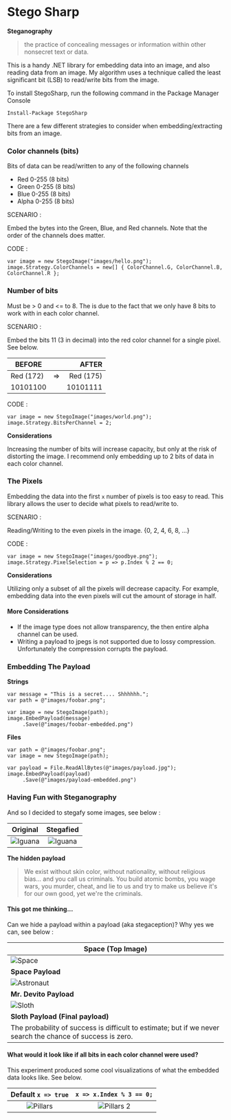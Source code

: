 # Stego Sharp

**Steganography**
>the practice of concealing messages or information within other nonsecret text or data.

This is a handy .NET library for embedding data into an image, and also reading data from an image. My algorithm uses a technique called the least significant bit (LSB) to read/write bits from the image.

To install StegoSharp, run the following command in the Package Manager Console

	Install-Package StegoSharp

There are a few different strategies to consider when embedding/extracting bits from an image.

### Color channels (bits)

Bits of data can be read/written to any of the following channels

* Red 0-255 (8 bits)
* Green 0-255 (8 bits)
* Blue 0-255 (8 bits)
* Alpha 0-255 (8 bits)
		
SCENARIO : 

Embed the bytes into the Green, Blue, and Red channels. Note that the order of the channels does matter.

CODE : 
	
	var image = new StegoImage("images/hello.png");
	image.Strategy.ColorChannels = new[] { ColorChannel.G, ColorChannel.B, ColorChannel.R };

### Number of bits

Must be > 0 and <= to 8. The is due to the fact that we only have 8 bits to work with in each color channel.

SCENARIO : 

Embed the bits 11 (3 in decimal) into the red color channel for a single pixel. See below.

| BEFORE    |    |     AFTER |
|-----------|:--:|----------:|
| Red (172) | => | Red (175) |
| 10101100  |    |  10101111 |

CODE : 

	var image = new StegoImage("images/world.png");
	image.Strategy.BitsPerChannel = 2;
	

**Considerations**

Increasing the number of bits will increase capacity, but only at the risk of distorting the image. I recommend only embedding up to 2 bits of data in each color channel.

### The Pixels

Embedding the data into the first `x` number of pixels is too easy to read. This library allows the user to decide what pixels to read/write to.

SCENARIO :

Reading/Writing to the even pixels in the image. {0, 2, 4, 6, 8, ...}

CODE : 
	
	var image = new StegoImage("images/goodbye.png");
    image.Strategy.PixelSelection = p => p.Index % 2 == 0;

**Considerations**

Utilizing only a subset of all the pixels will decrease capacity. For example, embedding data into the even pixels will cut the amount of storage in half.

#### More Considerations

* If the image type does not allow transparency, the then entire alpha channel can be used.
* Writing a payload to jpegs is not supported due to lossy compression. Unfortunately the compression corrupts the payload.

### Embedding The Payload

**Strings**

	var message = "This is a secret.... Shhhhhh.";
	var path = @"images/foobar.png";
	
	var image = new StegoImage(path);
	image.EmbedPayload(message)
		 .Save(@"images/foobar-embedded.png")

**Files**

	var path = @"images/foobar.png";
	var image = new StegoImage(path);
	
	var payload = File.ReadAllBytes(@"images/payload.jpg");
	image.EmbedPayload(payload)
		 .Save(@"images/payload-embedded.png")

### Having Fun with Steganography

And so I decided to stegafy some images, see below :

**Original**            |  **Stegafied**
:-------------------------:|:-------------------------:
![Iguana](https://github.com/masterjeef/stego-sharp/blob/master/StegoSharp/UnitTests/images/iguana.png?raw=true)  |  ![Iguana](https://github.com/masterjeef/stego-sharp/blob/master/StegoSharp/images/iguana-embedded.png?raw=true)

**The hidden payload**

>We exist without skin color, without nationality, without religious bias... and you call us criminals. You build atomic bombs, you wage wars, you murder, cheat, and lie to us and try to make us believe it's for our own good, yet we're the criminals.

#### This got me thinking...

Can we hide a payload within a payload (aka stegaception)? Why yes we can, see below :

| Space (Top Image) |
|---|
| ![Space](https://github.com/masterjeef/stego-sharp/blob/master/StegoSharp/images/space-embedded.png?raw=true) |
| **Space Payload** |
|![Astronaut](https://github.com/masterjeef/stego-sharp/blob/master/StegoSharp/images/astronaut-embedded.png?raw=true) |
| **Mr. Devito Payload** |
| ![Sloth](https://github.com/masterjeef/stego-sharp/blob/master/StegoSharp/images/sloth-embedded.png?raw=true) |
| **Sloth Payload (Final payload)** |
| The probability of success is difficult to estimate; but if we never search the chance of success is zero. |

#### What would it look like if all bits in each color channel were used?

This experiment produced some cool visualizations of what the embedded data looks like. See below.

**Default** `x => true`            |  `x => x.Index % 3 == 0;`
:-------------------------:|:-------------------------:
![Pillars](https://github.com/masterjeef/stego-sharp/blob/master/StegoSharp/images/pillar-test-1.png?raw=true)  |  ![Pillars 2](https://github.com/masterjeef/stego-sharp/blob/master/StegoSharp/images/pillar-test-2.png?raw=true)
